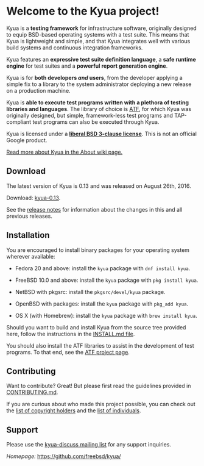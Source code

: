 # Welcome to the Kyua project!

Kyua is a **testing framework** for infrastructure software, originally
designed to equip BSD-based operating systems with a test suite.  This
means that Kyua is lightweight and simple, and that Kyua integrates well
with various build systems and continuous integration frameworks.

Kyua features an **expressive test suite definition language**, a **safe
runtime engine** for test suites and a **powerful report generation
engine**.

Kyua is for **both developers *and* users**, from the developer applying a
simple fix to a library to the system administrator deploying a new release
on a production machine.

Kyua is **able to execute test programs written with a plethora of testing
libraries and languages**.  The library of choice is
[ATF](https://github.com/freebsd/atf/), for which Kyua was originally
designed, but simple, framework-less test programs and TAP-compliant test
programs can also be executed through Kyua.

Kyua is licensed under a **[liberal BSD 3-clause license](LICENSE)**.
This is not an official Google product.

[Read more about Kyua in the About wiki page.](../../wiki/About)


## Download

The latest version of Kyua is 0.13 and was released on August 26th, 2016.

Download: [kyua-0.13](../../releases/tag/kyua-0.13).

See the [release notes](NEWS.md) for information about the changes in this
and all previous releases.


## Installation

You are encouraged to install binary packages for your operating system
wherever available:

* Fedora 20 and above: install the `kyua` package with `dnf install
  kyua`.

* FreeBSD 10.0 and above: install the `kyua` package with `pkg install kyua`.

* NetBSD with pkgsrc: install the `pkgsrc/devel/kyua` package.

* OpenBSD with packages: install the `kyua` package with `pkg_add kyua`.

* OS X (with Homebrew): install the `kyua` package with `brew install kyua`.

Should you want to build and install Kyua from the source tree provided
here, follow the instructions in the
[INSTALL.md file](INSTALL.md).

You should also install the ATF libraries to assist in the development of
test programs.  To that end, see the
[ATF project page](https://github.com/freebsd/atf/).


## Contributing

Want to contribute?  Great!  But please first read the guidelines provided
in [CONTRIBUTING.md](CONTRIBUTING.md).

If you are curious about who made this project possible, you can check out
the [list of copyright holders](AUTHORS) and the [list of
individuals](CONTRIBUTORS).


## Support

Please use the [kyua-discuss mailing
list](https://groups.google.com/forum/#!forum/kyua-discuss) for any support
inquiries.

*Homepage:* https://github.com/freebsd/kyua/
